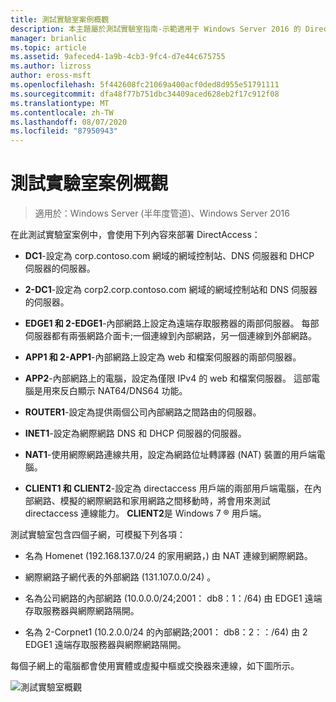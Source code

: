 ```yaml
---
title: 測試實驗室案例概觀
description: 本主題屬於測試實驗室指南-示範適用于 Windows Server 2016 的 DirectAccess 多網站部署
manager: brianlic
ms.topic: article
ms.assetid: 9afeced4-1a9b-4cb3-9fc4-d7e44c675755
ms.author: lizross
author: eross-msft
ms.openlocfilehash: 5f442608fc21069a400acf0ded8d955e51791111
ms.sourcegitcommit: dfa48f77b751dbc34409aced628eb2f17c912f08
ms.translationtype: MT
ms.contentlocale: zh-TW
ms.lasthandoff: 08/07/2020
ms.locfileid: "87950943"
---
```

# <a name="overview-of-the-test-lab-scenario"></a>測試實驗室案例概觀

>適用於：Windows Server (半年度管道)、Windows Server 2016

在此測試實驗室案例中，會使用下列內容來部署 DirectAccess：

-   **DC1**-設定為 corp.contoso.com 網域的網域控制站、DNS 伺服器和 DHCP 伺服器的伺服器。

-   **2-DC1**-設定為 corp2.corp.contoso.com 網域的網域控制站和 DNS 伺服器的伺服器。

-   **EDGE1 和 2-EDGE1**-內部網路上設定為遠端存取服務器的兩部伺服器。 每部伺服器都有兩張網路介面卡;一個連線到內部網路，另一個連線到外部網路。

-   **APP1 和 2-APP1**-內部網路上設定為 web 和檔案伺服器的兩部伺服器。

-   **APP2**-內部網路上的電腦，設定為僅限 IPv4 的 web 和檔案伺服器。 這部電腦是用來反白顯示 NAT64/DNS64 功能。

-   **ROUTER1**-設定為提供兩個公司內部網路之間路由的伺服器。

-   **INET1**-設定為網際網路 DNS 和 DHCP 伺服器的伺服器。

-   **NAT1**-使用網際網路連線共用，設定為網路位址轉譯器 (NAT) 裝置的用戶端電腦。

-   **CLIENT1 和 CLIENT2**-設定為 directaccess 用戶端的兩部用戶端電腦，在內部網路、模擬的網際網路和家用網路之間移動時，將會用來測試 directaccess 連線能力。 **CLIENT2**是 Windows 7 &reg; 用戶端。

測試實驗室包含四個子網，可模擬下列各項：

-   名為 Homenet (192.168.137.0/24 的家用網路，) 由 NAT 連線到網際網路。

-   網際網路子網代表的外部網路 (131.107.0.0/24) 。

-   名為公司網路的內部網路 (10.0.0.0/24;2001： db8：1：/64) 由 EDGE1 遠端存取服務器與網際網路隔開。

-   名為 2-Corpnet1 (10.2.0.0/24 的內部網路;2001： db8：2：：/64) 由 2 EDGE1 遠端存取服務器與網際網路隔開。

每個子網上的電腦都會使用實體或虛擬中樞或交換器來連線，如下圖所示。

![測試實驗室概觀](../../../media/Overview-of-the-Test-Lab-Scenario_4/TLG_DA_Multisite.png)



